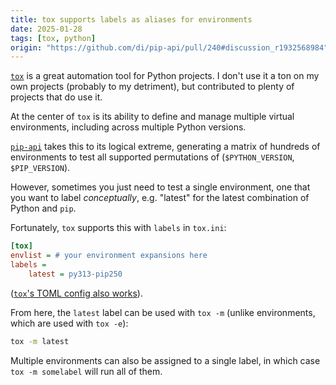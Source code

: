 ```yaml
---
title: tox supports labels as aliases for environments
date: 2025-01-28
tags: [tox, python]
origin: "https://github.com/di/pip-api/pull/240#discussion_r1932568984"
---
```


[`tox`](https://tox.wiki/) is a great automation tool for Python projects.
I don't use it a ton on my own projects (probably to my detriment), but
contributed to plenty of projects that do use it.

At the center of `tox` is its ability to define and manage multiple
virtual environments, including across multiple Python versions.

[`pip-api`](https://github.com/di/pip-api) takes this to its logical
extreme, generating a matrix of hundreds of environments to test
all supported permutations of (`$PYTHON_VERSION`, `$PIP_VERSION`).

However, sometimes you just need to test a single environment,
one that you want to label *conceptually*, e.g. "latest"
for the latest combination of Python and `pip`.

Fortunately, `tox` supports this with `labels` in `tox.ini`:

```ini
[tox]
envlist = # your environment expansions here
labels =
    latest = py313-pip250
```

([`tox`'s TOML config also works](https://tox.wiki/en/4.24.1/config.html#labels)).

From here, the `latest` label can be used with `tox -m` (unlike environments,
which are used with `tox -e`):

```bash
tox -m latest
```

Multiple environments can also be assigned to a single label, in which case
`tox -m somelabel` will run all of them.
